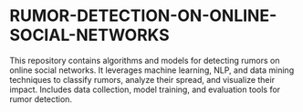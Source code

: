 # RUMOR-DETECTION-ON-ONLINE-SOCIAL-NETWORKS
This repository contains algorithms and models for detecting rumors on online social networks. It leverages machine learning, NLP, and data mining techniques to classify rumors, analyze their spread, and visualize their impact. Includes data collection, model training, and evaluation tools for rumor detection.
